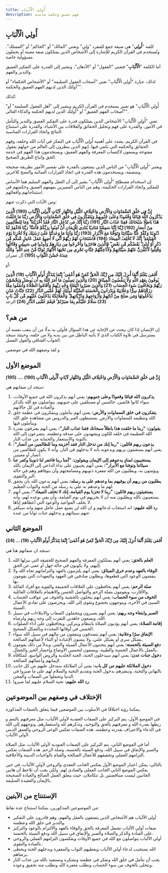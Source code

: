```yaml
---
title: أُولِي الْأَلْبَابِ 
description: فهم عميق وحكمة سامية
---
```


## أُولِي الْأَلْبَابِ
كلمة "**أُولِي**" هي صيغة جمع للمفرد "وَلِي" وتعني "المالك" أو "الحاكم" أو "الممتلك". وتُستخدم في القرآن الكريم للإشارة إلى الأشخاص الذين يمتلكون صفة معينة أو يحملون مسؤولية خاصة.

أما الكلمة "**الْأَلْبَابِ**" فتعني "العقول" أو "الأذهان"، وتشير إلى القدرة على التفكير العميق والتدبر والفهم.

لذلك، عبارة "أُولِي الْأَلْبَابِ" تعني "أصحاب العقول السليمة" أو "الأشخاص الحكماء" أو "أولئك الذين لديهم الفهم العميق والحكمة".

كذلك:

"أُولِي الْأَلْبَابِ" هو تعبير يستخدم في القرآن الكريم ويشير إلى "أهل العقول السليمة" أو "أصحاب الفهم العميق" أو "أولئك الذين لديهم الحكمة والذكاء العالي".

تعني "أُولِي الْأَلْبَابِ" الأشخاص الذين يمتلكون قدرة على التفكير العميق والتدبر والتأمل في الأمور، والقدرة على فهم وتحليل الحقائق والعلاقات بين الأشياء، والقدرة على استنتاج النتائج واتخاذ القرارات المناسبة.

في القرآن الكريم، يشدد على أهمية أُولِي الْأَلْبَابِ في التفكر في آيات الله وخلقه، وفهم الحقائق والحكمة التي تكمن فيها. إنهم الذين ينظرون إلى العالم من حولهم بعقول مفتوحة ويسعون لاكتساب المعرفة والفهم العميق، ويستخدمون هذا الفهم في خدمة الحق واتباع الطريق الصحيح.

ويعتبر "أُولِي الْأَلْبَابِ" من الناس الذين يتمتعون بالقدرة على تفسير الأمور بطريقة صحيحة ومنصفة، ويستخدمون هذه القدرة في اتخاذ القرارات الصائبة والنصح للآخرين.

إن استخدام مصطلح "أُولِي الْأَلْبَابِ" يشير إلى أن العقل والفهم السليم هما الأساس للتفكير واتخاذ القرارات الحكيمة، وهم من الناس المميزين بفهمهم العميق وحكمتهم في استنتاجاتهم وأفعالهم.

ومن الأيات التي ذكرت عنهم:

**إِنَّ فِي خَلْقِ السَّمَاوَاتِ وَالْأَرْضِ وَاخْتِلَافِ اللَّيْلِ وَالنَّهَارِ لَآيَاتٍ لِّأُولِي الْأَلْبَابِ (190) الَّذِينَ يَذْكُرُونَ اللَّهَ قِيَامًا وَقُعُودًا وَعَلَىٰ جُنُوبِهِمْ وَيَتَفَكَّرُونَ فِي خَلْقِ السَّمَاوَاتِ وَالْأَرْضِ رَبَّنَا مَا خَلَقْتَ هَٰذَا بَاطِلًا سُبْحَانَكَ فَقِنَا عَذَابَ النَّارِ (191) رَبَّنَا إِنَّكَ مَن تُدْخِلِ النَّارَ فَقَدْ أَخْزَيْتَهُ ۖ وَمَا لِلظَّالِمِينَ مِنْ أَنصَارٍ (192) رَّبَّنَا إِنَّنَا سَمِعْنَا مُنَادِيًا يُنَادِي لِلْإِيمَانِ أَنْ آمِنُوا بِرَبِّكُمْ فَآمَنَّا ۚ رَبَّنَا فَاغْفِرْ لَنَا ذُنُوبَنَا وَكَفِّرْ عَنَّا سَيِّئَاتِنَا وَتَوَفَّنَا مَعَ الْأَبْرَارِ (193) رَبَّنَا وَآتِنَا مَا وَعَدتَّنَا عَلَىٰ رُسُلِكَ وَلَا تُخْزِنَا يَوْمَ الْقِيَامَةِ ۗ إِنَّكَ لَا تُخْلِفُ الْمِيعَادَ (194) فَاسْتَجَابَ لَهُمْ رَبُّهُمْ أَنِّي لَا أُضِيعُ عَمَلَ عَامِلٍ مِّنكُم مِّن ذَكَرٍ أَوْ أُنثَىٰ ۖ بَعْضُكُم مِّن بَعْضٍ ۖ فَالَّذِينَ هَاجَرُوا وَأُخْرِجُوا مِن دِيَارِهِمْ وَأُوذُوا فِي سَبِيلِي وَقَاتَلُوا وَقُتِلُوا لَأُكَفِّرَنَّ عَنْهُمْ سَيِّئَاتِهِمْ وَلَأُدْخِلَنَّهُمْ جَنَّاتٍ تَجْرِي مِن تَحْتِهَا الْأَنْهَارُ ثَوَابًا مِّنْ عِندِ اللَّهِ ۗ وَاللَّهُ عِندَهُ حُسْنُ الثَّوَابِ (195)**  آل عمران

أو:

**أَفَمَن يَعْلَمُ أَنَّمَا أُنزِلَ إِلَيْكَ مِن رَّبِّكَ الْحَقُّ كَمَنْ هُوَ أَعْمَىٰ ۚ إِنَّمَا يَتَذَكَّرُ أُولُو الْأَلْبَابِ (19) الَّذِينَ يُوفُونَ بِعَهْدِ اللَّهِ وَلَا يَنقُضُونَ الْمِيثَاقَ (20) وَالَّذِينَ يَصِلُونَ مَا أَمَرَ اللَّهُ بِهِ أَن يُوصَلَ وَيَخْشَوْنَ رَبَّهُمْ وَيَخَافُونَ سُوءَ الْحِسَابِ (21) وَالَّذِينَ صَبَرُوا ابْتِغَاءَ وَجْهِ رَبِّهِمْ وَأَقَامُوا الصَّلَاةَ وَأَنفَقُوا مِمَّا رَزَقْنَاهُمْ سِرًّا وَعَلَانِيَةً وَيَدْرَءُونَ بِالْحَسَنَةِ السَّيِّئَةَ أُولَٰئِكَ لَهُمْ عُقْبَى الدَّارِ (22) جَنَّاتُ عَدْنٍ يَدْخُلُونَهَا وَمَن صَلَحَ مِنْ آبَائِهِمْ وَأَزْوَاجِهِمْ وَذُرِّيَّاتِهِمْ ۖ وَالْمَلَائِكَةُ يَدْخُلُونَ عَلَيْهِم مِّن كُلِّ بَابٍ (23) سَلَامٌ عَلَيْكُم بِمَا صَبَرْتُمْ ۚ فَنِعْمَ عُقْبَى الدَّارِ (24)**  الرعد

## من هم؟
إن الإنسان إذا كان يبحث عن الإجابة عن هذا السؤال فأولى به بدلًا من أن يتعب نفسه أن يسترسل في تلاوة الكتاب الذي لا يأتيه الباطل من بين يديه ولا من خلفه، وحينئذ سيجد الجواب الشافي والقول الفصل.

و لقد وصفهم الله في موضعين
## الموضع الأول
**إِنَّ فِي خَلْقِ السَّمَاوَاتِ وَالْأَرْضِ وَاخْتِلَافِ اللَّيْلِ وَالنَّهَارِ لَآيَاتٍ لِّأُولِي الْأَلْبَابِ (190)  .... (195)**

سنجد ان صفاتهم هي:
1. **يذكرون الله قيامًا وقعودًا وعلى جنوبهم:** يعني أنهم يذكرون الله في جميع الأوقات، سواء كانوا قائمين، جالسين أو مستلقين على جنوبهم. يتواصلون مع الله بالذكر والعبادة في كل حالاتهم.
2. **يتفكرون في خلق السماوات والأرض:** يعني أنهم يتأملون ويتفكرون في عظمة خلق الله وتنظيمه للسماوات والأرض. يستنبطون العبر والدروس من مشاهدة خلق الله ويتأملون فيها.
3. **يقولون: "ربنا ما خلقت هذا باطلاً سبحانك فقنا عذاب النار":** يعني أنهم يعترفون بقدرة الله العظيمة في خلقه للكون ويشهدون على صدقه وعظمته. يتضرعون إلى الله بالتوبة والاستغفار والحماية من عذاب النار.
4. **يدعون ربهم قائلين: "ربنا إنك من تدخل النار فقد أخزيته وما للظالمين من أنصار":** يعني أنهم يستغيثون بربهم ويدعونه بأنه لا يدخلهم في النار، وأنه لا يكون للظالمين من أنصار أو معينين.
5. **يستجيبون لمنادٍ يدعوهم إلى الإيمان ويقولون: "آمنا ربنا فاغفر لنا ذنوبنا وكفر عنا سيئاتنا وتوفنا مع الأبرار":** يعني أنهم يجيبون على نداء الداعي إلى الإيمان بالله ويؤمنون به، ويطلبون من الله مغفرة ذنوبهم ومسامحتهم وأن يتوفاهم وهم في حالة البر والتقوى.
6. **يطلبون من ربهم أن يوفيهم بما وعدهم على يد رسله:** يعني أنهم يدعون الله بأن يحقق لهم ما وعدهم به على يد رسله من الجنة والثواب العظيم.
7. **يستغيثون ربهم قائلين: "ربنا لا تخزنا يوم القيامة، إنك لا تخلف الميعاد":** يعني أنهم يستعينون بالله ويطلبون منه أن لا يخزيهم في يوم القيامة، وأن يفي بوعده لهم، وأنه لا يخلف المواعيد والوعود التي أعطاهم إياها.
8. **رد الله عليهم:** انه استجاب لدعائهم و ان الله لن يضيع عمل عامل منهم وانه سيكفر عنهم سيئاتهم و يدخلهم جنات ثوابا من عنده
## الموضع الثاني
**أَفَمَن يَعْلَمُ أَنَّمَا أُنزِلَ إِلَيْكَ مِن رَّبِّكَ الْحَقُّ كَمَنْ هُوَ أَعْمَىٰ ۚ إِنَّمَا يَتَذَكَّرُ أُولُو الْأَلْبَابِ (19) ... (24)**

سنجد ان صفاتهم هنا هي:

1. **العلم بالحق:** يعني أنهم يمتلكون المعرفة والفهم الصحيح للحقيقة التي ينزلها الله إليهم، ولا يكونون في حالة جهل أو عمى عن الحق.
2. **الوفاء بالعهد وعدم خرق الميثاق:** يعني أنهم يلتزمون بالعهد والتزاماتهم تجاه الله ولا ينقضون الوعود التي قطعوها، ويظلون صادقين في العهود والتعهدات التي يقومون بها.
3. **صلة الرحم:** يعني أنهم يحافظون على العلاقات الحميمة والقوية مع أفراد العائلة والأقارب، ويقومون بصلة الرحم والتواصل الحسن والاهتمام بالعلاقات العائلية.
4. **الخوف من سوء الحساب:** يعني أنهم يتحلون بالخشية والخوف من عواقب الحساب السيئ في الآخرة، ويتوجهون بخشوع وتقوى إلى الله، ويحرصون على تفادي الأعمال السيئة.
5. **الصبر وابتغاء وجه ربهم:** يعني أنهم يصبرون ويتحملون الصعاب والابتلاءات في سبيل الله، ويسعون جاهدين للتقرب إلى وجه ربهم ولرضاه.
6. **إقامة الصلاة:** يعني أنهم يؤديون الصلاة بانتظام وبتركيز، ويحافظون على أداء الصلوات الخمس في أوقاتها المحددة وبالشكل الصحيح.
7. **الإنفاق سرًا وعلانية:** يعني أنهم يتصدقون وينفقون من مالهم في سبيل الله سواء بشكل سري أو بشكل علني، ولا يتمنون الإشادة أو الثناء لأعمالهم الصالحة.
8. **دفع السيئة بالحسنة:** يعني أنهم يتجنبون الأعمال السيئة والشر، وبدلاً من ذلك يقومون بالعمل بالأعمال الحسنة والطيبة، ويسعون لتحسين الأوضاع وإحضار الخير والجمال.
9. **دخول جنات عدن:** يعني أنهم سيدخلون الجنة، الجنة الخلدية والروض الواسع، كمكافأة لإيمانهم وأعمالهم الصالحة.
10. **دخول الملائكة عليهم من كل باب:** يعني أن الملائكة ستدخل عليهم من كل جانب بالتهاني والتحية، وتبشرهم بدخول الجنة وتقديم التحية والسلام لهم على ما صبروا في الدنيا وتحملوا من الصعاب والمحن.
11. **رد الله عليهم:** تحية السلام عليهم لما صبروا.
## الإختلاف في وصفهم بين الموضوعين
يمكننا رؤية اختلافًا في الأسلوب بين الموضعين فيما يتعلق بالصفات المذكورة. 

في الموضع الأول، يتم التركيز على الصفات العقدية لأولي الألباب، مثل معرفتهم بالنعم و ربطها بقدرة الله و معرفتهم بالحق والتوحيد، وتذكرهم لله واستغفارهم، وتوجههم إلى الله في الدعاء والاعتراف بقدرته وعظمته. هذه الصفات تعكس الوعي الروحي والعمق الديني لأولي الألباب.

أما في الموضع الثاني، يتم التركيز على الصفات العبودية لأولي الألباب، مثل الصلاة والصبر والإنفاق في سبيل الله، ودفع السيئة بالحسنة، وصلة الرحم. هذه الصفات تعكس التزامهم العملي وتحقيقهم للأعمال الصالحة والقيام بالواجبات الدينية والأخلاقية.

بالتالي، يمكن اعتبار الموضع الأول يعكس الجانب العقدي والروحي لأولي الألباب، في حين يعكس الموضع الثاني الجانب العملي والعبادي لهم. ولكن يجب أن نلاحظ أن هاتين الجانبين ليست متناقضتين بل تتكاملان، حيث يتعلق العمل الصالح والعبادة الصحيحة بالإيمان والعقيدة السليمة.
## الإستنتاج من الآيتين
من الموضوعين المذكورين، يمكننا استنتاج عدة نقاط:
* أولي الألباب هم الأشخاص الذين يتمتعون بالعقل والفهم، وهم قادرون على التفكير والتدبر في خلق الله وعظمته.
* صفات أولي الألباب تشمل المعرفة بالحق والوفاء بالعهد والالتزام بالوعود والتركيز على العبادة والذكر والصلاة والصبر والإنفاق في سبيل الله ودفع السيئة بالحسنة.
* أولي الألباب يتواصلون مع الله في جميع الأوقات ويعكسون التزامهم العملي والروحي بالعبادة والتقوى.
* الله يستجيب لدعاء أولي الألباب ويعطيهم الثواب والمغفرة ويدخلهم الجنة ويحظى برضاهم.
* يجب أن نتأمل في خلق الله ونفكر في عظمته ونشكره ونستعيذ بالله من عذاب النار ونتحلى بالخوف من سوء الحساب ونطلب مغفرة الله ونطلب منه تحقيق وعوده.